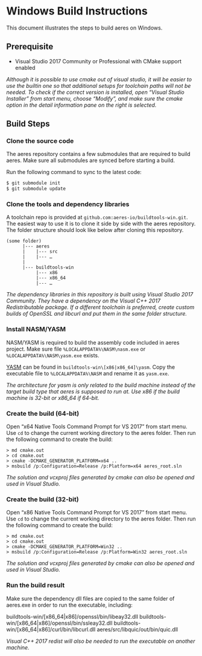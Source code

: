 # Windows Build Instructions

This document illustrates the steps to build aeres on Windows.

## Prerequisite

 - Visual Studio 2017 Community or Professional with CMake support enabled

*Although it is possible to use cmake out of visual studio, it will be easier to use the builtin one so that additional setups for toolchain paths will not be needed. To check if the correct version is installed, open “Visual Studio Installer” from start menu, choose “Modify”, and make sure the cmake option in the detail information pane on the right is selected.*

## Build Steps

### Clone the source code

The aeres repository contains a few submodules that are required to build aeres. Make sure all submodules are synced before starting a build.

Run the following command to sync to the latest code:

```bash
$ git submodule init
$ git submodule update
```

### Clone the tools and dependency libraries

A toolchain repo is provided at `github.com:aeres-io/buildtools-win.git`. The easiest way to use it is to clone it side by side with the aeres repository. The folder structure should look like below after cloning this repository.

```
(some folder)
      |--- aeres
      |    |--- src
      |    |--- …
      |
      |--- buildtools-win
           |--- x86
           |--- x86_64
           |--- …
```

*The dependency libraries in this repository is built using Visual Studio 2017 Community. They have a dependency on the Visual C++ 2017 Redistributable package. If a different toolchain is preferred, create custom builds of OpenSSL and libcurl and put them in the same folder structure.*

### Install NASM/YASM

NASM/YASM is required to build the assembly code included in aeres project. Make sure file `%LOCALAPPDATA%\NASM\nasm.exe` or `%LOCALAPPDATA%\NASM\yasm.exe` exists.

[YASM](https://yasm.tortall.net/) can be found in `buildtools-win\[x86|x86_64]\yasm`. Copy the executable file to `%LOCALAPPDATA%\NASM` and rename it as `yasm.exe`.

*The architecture for yasm is only related to the build machine instead of the target build type that aeres is supposed to run at. Use x86 if the build machine is 32-bit or x86_64 if 64-bit.*

### Create the build (64-bit)

Open “x64 Native Tools Command Prompt for VS 2017” from start menu. Use `cd` to change the current working directory to the aeres folder. Then run the following command to create the build:

```
> md cmake.out
> cd cmake.out
> cmake -DCMAKE_GENERATOR_PLATFORM=x64 ..
> msbuild /p:Configuration=Release /p:Platform=x64 aeres_root.sln
```

*The solution and vcxproj files generated by cmake can also be opened and used in Visual Studio.*

### Create the build (32-bit)

Open “x86 Native Tools Command Prompt for VS 2017” from start menu. Use `cd` to change the current working directory to the aeres folder. Then run the following command to create the build:

```
> md cmake.out
> cd cmake.out
> cmake -DCMAKE_GENERATOR_PLATFORM=Win32 ..
> msbuild /p:Configuration=Release /p:Platform=Win32 aeres_root.sln
```

*The solution and vcxproj files generated by cmake can also be opened and used in Visual Studio.*

### Run the build result

Make sure the dependency dll files are copied to the same folder of aeres.exe in order to run the executable, including:
 
buildtools-win/[x86_64|x86]/openssl/bin/libeay32.dll
buildtools-win/[x86_64|x86]/openssl/bin/ssleay32.dll
buildtools-win/[x86_64|x86]/curl/bin/libcurl.dll
aeres/src/libquic/out/bin/quic.dll
 
*Visual C++ 2017 redist will also be needed to run the executable on another machine.*

